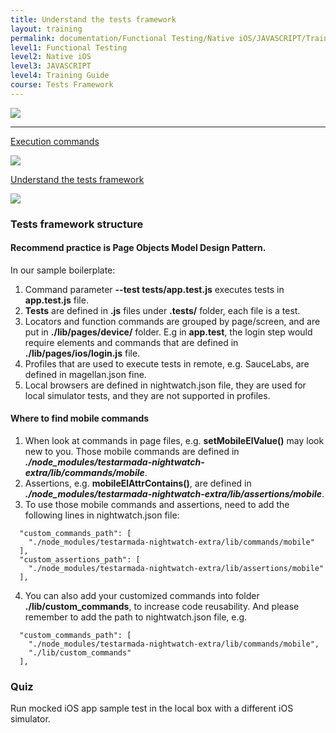 ```yaml
---
title: Understand the tests framework
layout: training
permalink: documentation/Functional Testing/Native iOS/JAVASCRIPT/Training Guide/Tests Framework/Understand the tests framework
level1: Functional Testing
level2: Native iOS
level3: JAVASCRIPT
level4: Training Guide
course: Tests Framework
---
```

<div class="sidebar">
<div class="training-doc-link">
<div class ="training-doc-link-left">
<img class="training-doc-link-left__img" src="{{site.baseurl}}/images/training/checked.png" srcset="{{site.baseurl}}/images/training/checked%402x.png 2x, {{site.baseurl}}/images/training/checked%403x.png 3x" /><hr class="training-doc-link-left__hr training-doc-link-left__hr-completed" /></div>
<p class="training-doc-link__text">
<a class="training-doc-link__text-completed" href="./Execution commands">Execution commands</a></p>
</div>
<div class="training-doc-link">
<div class ="training-doc-link-left">
<img class="training-doc-link-left__img" src="{{site.baseurl}}/images/training/actived.png" srcset="{{site.baseurl}}/images/training/actived%402x.png 2x, {{site.baseurl}}/images/training/actived%403x.png 3x" /></div>
<p class="training-doc-link__text">
<a class="training-doc-link__text-current" href="./Understand the tests framework">Understand the tests framework</a></p>
</div>
</div>
<div class="training-doc-nav-btn">
<a href="./Execution commands"><img src="{{site.baseurl}}/images/training/btn-left.png" srcset="{{site.baseurl}}/images/training/btn-left%402x.png 2x, {{site.baseurl}}/images/training/btn-left%403x.png 3x" /></a>
</div>
<div class="training-content markdown">
<h3>Tests framework structure</h3>
<h4>Recommend practice is <strong>Page Objects Model</strong> Design Pattern.</h4>
<p>In our sample boilerplate:</p>
<ol>
<li>Command parameter <strong>--test tests/app.test.js</strong> executes tests in <strong>app.test.js</strong> file.</li>
<li><strong>Tests</strong> are defined in <strong>.js</strong> files under <strong>.tests/</strong> folder, each file is a test.</li>
<li>Locators and function commands are grouped by page/screen, and are put in <strong>./lib/pages/device/</strong> folder.
E.g in <strong>app.test</strong>, the login step would require elements and commands that are defined in <strong>./lib/pages/ios/login.js</strong> file.</li>
<li>Profiles that are used to execute tests in remote, e.g. SauceLabs, are defined in magellan.json fine.</li>
<li>Local browsers are defined in nightwatch.json file, they are used for local simulator tests, and they are not supported in profiles.</li>
</ol>
<h4>Where to find mobile commands</h4>
<ol>
<li>When look at commands in page files, e.g. <strong>setMobileElValue()</strong> may look new to you. Those mobile commands are defined in <strong><em>./node_modules/testarmada-nightwatch-extra/lib/commands/mobile</em></strong>.</li>
<li>Assertions, e.g. <strong>mobileElAttrContains()</strong>, are defined in <strong><em>./node_modules/testarmada-nightwatch-extra/lib/assertions/mobile</em></strong>.</li>
<li>To use those mobile commands and assertions, need to add the following lines in nightwatch.json file:</li>
</ol>
<pre><code class="language-bash">  &quot;custom_commands_path&quot;: [
    &quot;./node_modules/testarmada-nightwatch-extra/lib/commands/mobile&quot;
  ],
  &quot;custom_assertions_path&quot;: [
    &quot;./node_modules/testarmada-nightwatch-extra/lib/assertions/mobile&quot;
  ],
</code></pre>
<ol start="4">
<li>You can also add your customized commands into folder <strong>./lib/custom_commands</strong>, to increase code reusability. And please remember to add the path to nightwatch.json file, e.g.</li>
</ol>
<pre><code class="language-bash">  &quot;custom_commands_path&quot;: [
    &quot;./node_modules/testarmada-nightwatch-extra/lib/commands/mobile&quot;,
    &quot;./lib/custom_commands&quot;
  ],
</code></pre>
<h3>Quiz</h3>
<p>Run mocked iOS app sample test in the local box with a different iOS simulator.</p>
</div>
<div class="training-doc-nav-btn">
</div>

